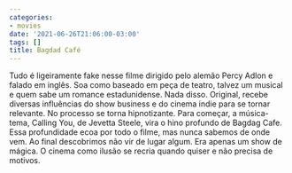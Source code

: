 ```yaml
---
categories:
- movies
date: '2021-06-26T21:06:00-03:00'
tags: []
title: Bagdad Café
---
```


Tudo é ligeiramente fake nesse filme dirigido pelo alemão Percy Adlon e falado em inglês.  Soa como baseado em peça de teatro, talvez um musical e quem sabe um romance estadunidense. Nada disso. Original, recebe diversas influências do show business e do cinema indie para se tornar relevante. No processo se torna hipnotizante. Para começar, a música-tema, Calling You, de Jevetta Steele, vira o hino profundo de Bagdag Cafe. Essa profundidade ecoa por todo o filme, mas nunca sabemos de onde vem. Ao final descobrimos não vir de lugar algum. Era apenas um show de mágica. O cinema como ilusão se recria quando quiser e não precisa de motivos.